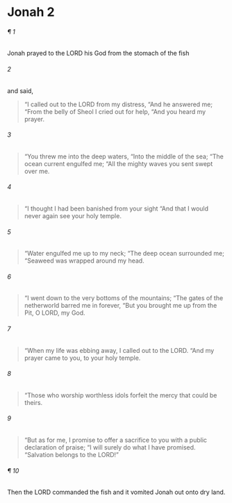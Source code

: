 # Jonah 2
###### ¶ 1
Jonah prayed to the LORD his God from the stomach of the fish
###### 2
and said,
> “I called out to the LORD from my distress,
> “And he answered me;
> “From the belly of Sheol I cried out for help,
> “And you heard my prayer.
###### 3
> “You threw me into the deep waters,
> “Into the middle of the sea;
> “The ocean current engulfed me;
> “All the mighty waves you sent swept over me.
###### 4
> “I thought I had been banished from your sight
> “And that I would never again see your holy temple.
###### 5
> “Water engulfed me up to my neck;
> “The deep ocean surrounded me;
> “Seaweed was wrapped around my head.
###### 6
> “I went down to the very bottoms of the mountains;
> “The gates of the netherworld barred me in forever,
> “But you brought me up from the Pit, O LORD, my God.
###### 7
> “When my life was ebbing away, I called out to the LORD.
> “And my prayer came to you, to your holy temple.
###### 8
> “Those who worship worthless idols forfeit the mercy that could be theirs.
###### 9
> “But as for me, I promise to offer a sacrifice to you with a public declaration of praise;
> “I will surely do what I have promised.
> “Salvation belongs to the LORD!”
###### ¶ 10
Then the LORD commanded the fish and it vomited Jonah out onto dry land.
